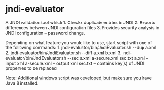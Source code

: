 # jndi-evaluator

A JNDI validation tool which 
	1. Checks duplicate entries in JNDI
	2. Reports differences between JNDI configuration files
	3. Provides security analysis in JNDI configuration – password change.

Depending on what feature you would like to use, start script with one of the following commands:
	1. jndi-evaluator/bin/JndiEvaluator.sh --dup a.xml
	2. jndi-evaluator/bin/JndiEvaluator.sh --diff a.xml b.xml
	3. jndi-evaluator/bin/JndiEvaluator.sh --sec a.xml a-secure.xml sec.txt
		a.xml – input xml
		a-secure.xml – output xml
		sec.txt – contains key(s) of JNDI properties to be replaced

Note: Additional windows script was developed, but make sure you have Java 8 installed.

